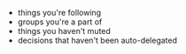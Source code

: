 - things you're following
- groups you're a part of
- things you haven't muted
- decisions that haven't been auto-delegated
